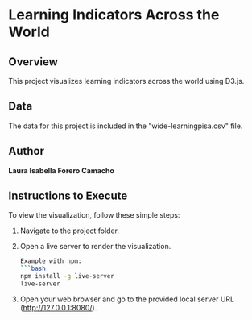 # Learning Indicators Across the World

## Overview
This project visualizes learning indicators across the world using D3.js.

## Data
The data for this project is included in the "wide-learningpisa.csv" file.

## Author
**Laura Isabella Forero Camacho**

## Instructions to Execute
To view the visualization, follow these simple steps:

1. Navigate to the project folder.

2. Open a live server to render the visualization.

    ```bash
   Example with npm:
    ```bash
    npm install -g live-server
    live-server
    ```
    
3. Open your web browser and go to the provided local server URL (http://127.0.0.1:8080/).


